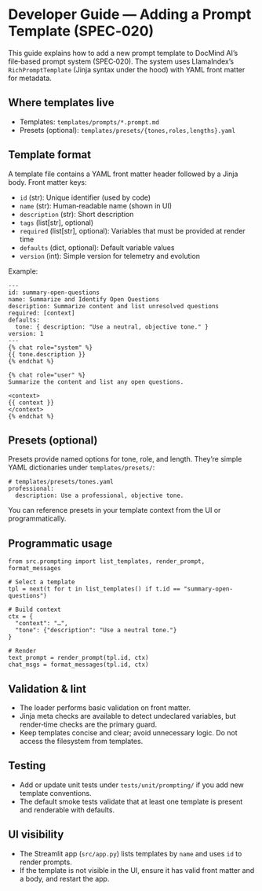 # Developer Guide — Adding a Prompt Template (SPEC‑020)

This guide explains how to add a new prompt template to DocMind AI’s file‑based prompt system (SPEC‑020). The system uses LlamaIndex’s `RichPromptTemplate` (Jinja syntax under the hood) with YAML front matter for metadata.

## Where templates live

- Templates: `templates/prompts/*.prompt.md`
- Presets (optional): `templates/presets/{tones,roles,lengths}.yaml`

## Template format

A template file contains a YAML front matter header followed by a Jinja body. Front matter keys:

- `id` (str): Unique identifier (used by code)
- `name` (str): Human‑readable name (shown in UI)
- `description` (str): Short description
- `tags` (list[str], optional)
- `required` (list[str], optional): Variables that must be provided at render time
- `defaults` (dict, optional): Default variable values
- `version` (int): Simple version for telemetry and evolution

Example:

```
---
id: summary-open-questions
name: Summarize and Identify Open Questions
description: Summarize content and list unresolved questions
required: [context]
defaults:
  tone: { description: "Use a neutral, objective tone." }
version: 1
---
{% chat role="system" %}
{{ tone.description }}
{% endchat %}

{% chat role="user" %}
Summarize the content and list any open questions.

<context>
{{ context }}
</context>
{% endchat %}
```

## Presets (optional)

Presets provide named options for tone, role, and length. They’re simple YAML dictionaries under `templates/presets/`:

```
# templates/presets/tones.yaml
professional:
  description: Use a professional, objective tone.
```

You can reference presets in your template context from the UI or programmatically.

## Programmatic usage

```
from src.prompting import list_templates, render_prompt, format_messages

# Select a template
tpl = next(t for t in list_templates() if t.id == "summary-open-questions")

# Build context
ctx = {
  "context": "…",
  "tone": {"description": "Use a neutral tone."}
}

# Render
text_prompt = render_prompt(tpl.id, ctx)
chat_msgs = format_messages(tpl.id, ctx)
```

## Validation & lint

- The loader performs basic validation on front matter.
- Jinja meta checks are available to detect undeclared variables, but render‑time checks are the primary guard.
- Keep templates concise and clear; avoid unnecessary logic. Do not access the filesystem from templates.

## Testing

- Add or update unit tests under `tests/unit/prompting/` if you add new template conventions.
- The default smoke tests validate that at least one template is present and renderable with defaults.

## UI visibility

- The Streamlit app (`src/app.py`) lists templates by `name` and uses `id` to render prompts.
- If the template is not visible in the UI, ensure it has valid front matter and a body, and restart the app.
